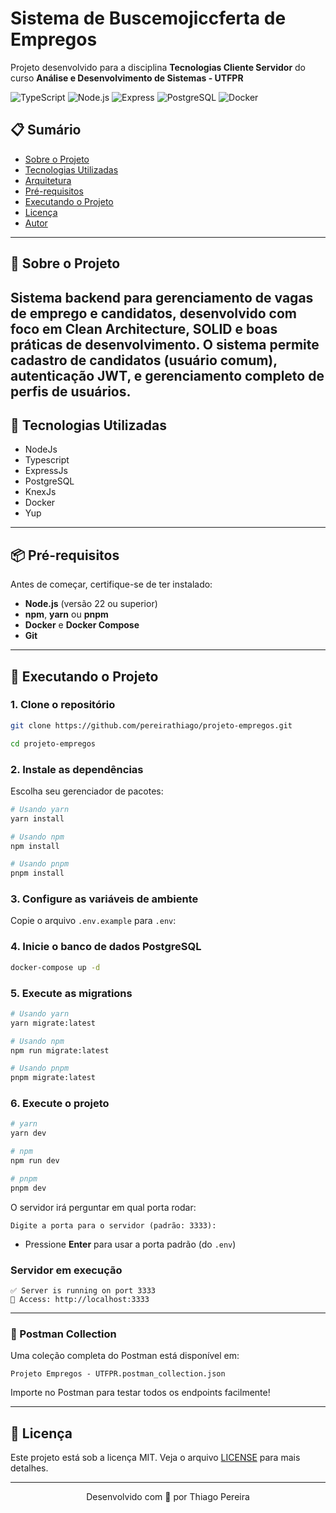# Sistema de Buscemojiccferta de Empregos

Projeto desenvolvido para a disciplina **Tecnologias Cliente Servidor** do curso **Análise e Desenvolvimento de Sistemas - UTFPR**

![TypeScript](https://img.shields.io/badge/TypeScript-007ACC?style=for-the-badge&logo=typescript&logoColor=white)
![Node.js](https://img.shields.io/badge/Node.js-43853D?style=for-the-badge&logo=node.js&logoColor=white)
![Express](https://img.shields.io/badge/Express.js-404D59?style=for-the-badge)
![PostgreSQL](https://img.shields.io/badge/PostgreSQL-316192?style=for-the-badge&logo=postgresql&logoColor=white)
![Docker](https://img.shields.io/badge/Docker-2496ED?style=for-the-badge&logo=docker&logoColor=white)

## 📋 Sumário

- [Sobre o Projeto](#-sobre-o-projeto)
- [Tecnologias Utilizadas](#-tecnologias-utilizadas)
- [Arquitetura](#-arquitetura)
- [Pré-requisitos](#-pré-requisitos)
- [Executando o Projeto](#-executando-o-projeto)
- [Licença](#-licença)
- [Autor](#-autor)

---

## 🎯 Sobre o Projeto

Sistema backend para gerenciamento de vagas de emprego e candidatos, desenvolvido com foco em **Clean Architecture**, **SOLID** e boas práticas de desenvolvimento. O sistema permite cadastro de candidatos (usuário comum), autenticação JWT, e gerenciamento completo de perfis de usuários.
---

## 🚀 Tecnologias Utilizadas

- NodeJs
- Typescript
- ExpressJs
- PostgreSQL
- KnexJs
- Docker
- Yup

---

## 📦 Pré-requisitos

Antes de começar, certifique-se de ter instalado:

- **Node.js** (versão 22 ou superior)
- **npm**, **yarn** ou **pnpm**
- **Docker** e **Docker Compose**
- **Git**

---

## 🚀 Executando o Projeto

### 1. Clone o repositório

```bash
git clone https://github.com/pereirathiago/projeto-empregos.git

cd projeto-empregos
```

### 2. Instale as dependências

Escolha seu gerenciador de pacotes:

```bash
# Usando yarn
yarn install

# Usando npm
npm install

# Usando pnpm
pnpm install
```


### 3. Configure as variáveis de ambiente

Copie o arquivo `.env.example` para `.env`:


### 4. Inicie o banco de dados PostgreSQL

```bash
docker-compose up -d
```

### 5. Execute as migrations

```bash
# Usando yarn
yarn migrate:latest

# Usando npm
npm run migrate:latest

# Usando pnpm
pnpm migrate:latest
```

### 6. Execute o projeto

```bash
# yarn
yarn dev

# npm
npm run dev

# pnpm
pnpm dev
```

O servidor irá perguntar em qual porta rodar:

```
Digite a porta para o servidor (padrão: 3333): 
```

- Pressione **Enter** para usar a porta padrão (do `.env`)

### Servidor em execução

```
✅ Server is running on port 3333
🚀 Access: http://localhost:3333
```

---

### 📮 Postman Collection

Uma coleção completa do Postman está disponível em:
```
Projeto Empregos - UTFPR.postman_collection.json
```

Importe no Postman para testar todos os endpoints facilmente!

---

## 📝 Licença

Este projeto está sob a licença MIT. Veja o arquivo [LICENSE](LICENSE) para mais detalhes.

---

<div align="center">

Desenvolvido com 💙 por Thiago Pereira

</div>